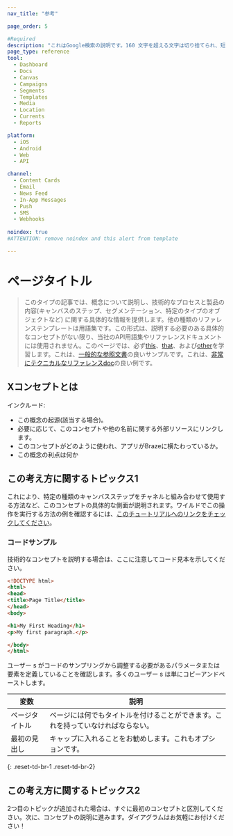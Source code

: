 ```yaml
---
nav_title: "参考"

page_order: 5

#Required
description: "これはGoogle検索の説明です。160 文字を超える文字は切り捨てられ、短く保ちます。"
page_type: reference
tool:
  - Dashboard
  - Docs
  - Canvas
  - Campaigns
  - Segments
  - Templates
  - Media
  - Location
  - Currents
  - Reports

platform:
  - iOS
  - Android
  - Web
  - API

channel:
  - Content Cards
  - Email
  - News Feed
  - In-App Messages
  - Push
  - SMS
  - Webhooks
    
noindex: true
#ATTENTION: remove noindex and this alert from template

---
```


# ページタイトル

>  このタイプの記事では、概念について説明し、技術的なプロセスと製品の内容(キャンバスのステップ、セグメンテーション、特定のタイプのオブジェクトなど) に関する具体的な情報を提供します。他の種類のリファレンステンプレートは用語集です。この形式は、説明する必要のある具体的なコンセプトがない限り、当社のAPI用語集やリファレンスドキュメントには使用されません。このページでは、必ず[this](#what-is-x-concept)、[that](#topic-1-regarding-this-concept)、および[other](#topic-2-regarding-this-concept)を学習します。これは、[一般的な参照文書](https://guide.meteor.com/code-style.html)の良いサンプルです。これは、[非常にテクニカルなリファレンスdoc](https://www.w3schools.com/html/html_intro.asp)の良い例です。

## Xコンセプトとは

インクルード:
- この概念の起源(該当する場合)。
- 必要に応じて、このコンセプトや他の名前に関する外部リソースにリンクします。
- このコンセプトがどのように使われ、アプリがBrazeに横たわっているか。  
- この概念の利点は何か


## この考え方に関するトピックス1

これにより、特定の種類のキャンバスステップをチャネルと組み合わせて使用する方法など、このコンセプトの具体的な側面が説明されます。ワイルドでこの操作を実行する方法の例を確認するには、[このチュートリアルへのリンクをチェックしてください]()。

### コードサンプル

技術的なコンセプトを説明する場合は、ここに注意してコード見本を示してください。

```html
<!DOCTYPE html>
<html>
<head>
<title>Page Title</title>
</head>
<body>

<h1>My First Heading</h1>
<p>My first paragraph.</p>

</body>
</html>
```

ユーザー s がコードのサンプリングから調整する必要があるパラメータまたは要素を定義していることを確認します。多くのユーザー s は単にコピーアンドペーストします。

| 変数 | 説明 |
| -------- | ----------- |
| ページタイトル | ページには何でもタイトルを付けることができます。これを持っていなければならない。 |
| 最初の見出し | キャップに入れることをお勧めします。これもオプションです。 |
{: .reset-td-br-1 .reset-td-br-2}


## この考え方に関するトピックス2

2つ目のトピックが追加された場合は、すぐに最初のコンセプトと区別してください。次に、コンセプトの説明に進みます。ダイアグラムはお気軽にお付けください！
